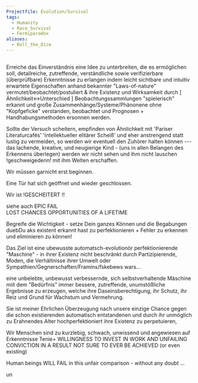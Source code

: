 ```yaml
---
Projectfile: Evolution/Survival
tags:
  - Humanity
  - Race_Survival
  - Fermiparadox
aliases:
  - Roll_the_Dice
---
```

##
Erreiche das Einverständnis eine Idee zu unterbreiten, die es ermöglichen soll, detailreiche, zutreffende, verständliche sowie verifizierbare (überprüfbare) Erkenntnisse zu  erlangen indem leicht sichtbare und intuitiv erwartete Eigenschaften anhand bekannter "Laws-of-nature" vermutet/beobachtet/postuliert
& ihre Existenz und Wirksamkeit durch
 [ Ähnlichkeit<->Unterschied ]
Beobachtungssammlungen "spielerisch" erkannt und große Zusammenhänge/Systeme/Phänonene ohne "Kopfgeficke" verstanden, beobachtet und Prognosen  + Handhabungsmethoden ersonnen werden.

Sollte der Versuch scheitern, empfinden von Ähnlichkeit mit 'Pariser Literaturcafés' 'intellektueller elitärer Scheiß' und eher anstrengend statt lustig zu vermeiden, so werden wir eventuell den Zuhörer halten können ---
das lachende, kreative, und neugierige Kind - (uns in allen Belangen des Erkennens überlegen) werden wir nicht sehen und ihm nicht lauschen !geschweigedenn! mit ihm Welten erschaffen.

Wir müssen garnicht erst beginnen.

Eine Tür hat sich geöffnet und wieder geschlossen.

Wir ist  !GESCHEITERT !!

siehe auch
EPIC  FAIL  
LOST CHANCES
OPPORTUNITIES OF A LIFETIME

Begreife die Wichtigkeit - setze Dein ganzes Können und die Begabungen duebDu aks existent erkannt hast zu perfektionieren + Fehler zu erkennen und eliminieren zu können!

Das Ziel ist eine ubewusste automatsch-evolutionör perfektionierende "Maschine" - in ihrer Existenz nicht beschränkt durch Partizipierende, Moden, die Verhältnisse ihrer Umwelt oder Sympathien/Gegnerschaften/Framins/fskebews wars...


eine unbelebte, unbewusst verbessernde, sich selbstverhaltende Mäschine miit dem "Bedürfnis" immer bessere, zutreffende, unumstößliche Ergebnisse zu erzeugen, welche ihre Daseinsberechtigung, ihr Schutz, ihr Reiz und Grund für Wachstum und Vermehrung.

Sie ist meiner Ehrlichen Überzeugung nach unsere einzige Chance gegen die schon existierenden automatisch entstandenen und durch ihr unmöglich zu Erahnendes Alter hochperfektioniert ihre Existenz zu perpetuieren, 

Wir Menschen sind zu kurzlebig, schwach, unwissend und angewiesen auf Erkenntnisse 
Tenie+
WILLINGNESS TO INVEST IN WORK AND UNFAILING CONVICTION IN A RESULT NOT SURE TO EVER BE ACHIEVED (or even existing)

Human beings WILL FAIL
 in this
unfair comparison - without any doubt ...





 un